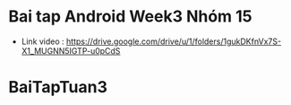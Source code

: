 # Bai tap Android Week3 Nhóm 15

- Link video : https://drive.google.com/drive/u/1/folders/1gukDKfnVx7S-X1_MUGNN5IGTP-u0pCdS


# BaiTapTuan3
